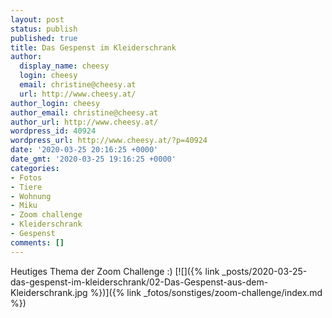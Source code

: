 ```yaml
---
layout: post
status: publish
published: true
title: Das Gespenst im Kleiderschrank
author:
  display_name: cheesy
  login: cheesy
  email: christine@cheesy.at
  url: http://www.cheesy.at/
author_login: cheesy
author_email: christine@cheesy.at
author_url: http://www.cheesy.at/
wordpress_id: 40924
wordpress_url: http://www.cheesy.at/?p=40924
date: '2020-03-25 20:16:25 +0000'
date_gmt: '2020-03-25 19:16:25 +0000'
categories:
- Fotos
- Tiere
- Wohnung
- Miku
- Zoom challenge
- Kleiderschrank
- Gespenst
comments: []
---
```

Heutiges Thema der Zoom Challenge :)
[![]({% link _posts/2020-03-25-das-gespenst-im-kleiderschrank/02-Das-Gespenst-aus-dem-Kleiderschrank.jpg %})]({% link _fotos/sonstiges/zoom-challenge/index.md %})
